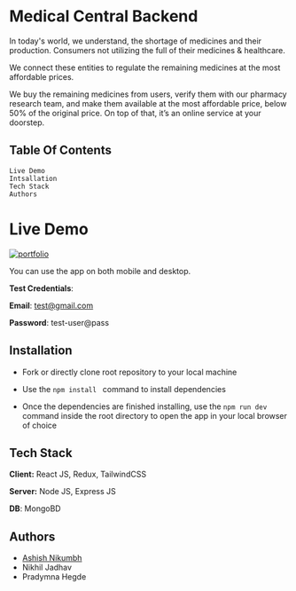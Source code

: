 
# Medical Central Backend

In today's world, we understand, the shortage of medicines and their production.
Consumers not utilizing the full of their medicines & healthcare. 

We connect these entities to regulate the remaining medicines at the most affordable prices.

We buy the remaining medicines from users, verify them with our pharmacy research team,
and make them available at the most affordable price, below 50% of the original price.
On top of that, it’s an online service at your doorstep.

## Table Of Contents
    Live Demo
    Intsallation
    Tech Stack
    Authors


# Live Demo


[![portfolio](https://img.shields.io/badge/Click-Me-000?style=for-the-badge&logo=ko-fi&logoColor=white)](https://medical.project-test.online/)


You can use the app on both mobile and desktop.

**Test Credentials**:

**Email**: test@gmail.com

**Password**: test-user@pass




## Installation

* Fork or directly clone root repository to your local machine

* Use the ```npm install ``` command to install dependencies

* Once the dependencies are finished installing, use the ```npm run dev``` command inside the root directory to open the app in your local browser of choice





    
## Tech Stack

**Client:** React JS, Redux, TailwindCSS

**Server:** Node JS, Express JS

**DB**: MongoBD


## Authors

- [Ashish Nikumbh](https://www.linkedin.com/in/ashish-nikumbh-01714416b/)
- Nikhil Jadhav
- Pradymna Hegde

